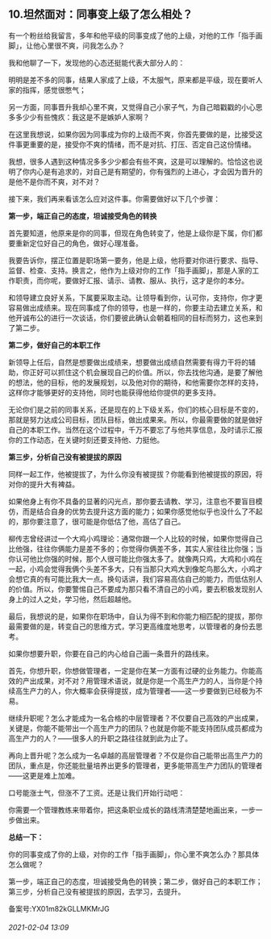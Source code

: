 ## 10.坦然面对：同事变上级了怎么相处？
有一个粉丝给我留言，多年和他平级的同事变成了他的上级，对他的工作「指手画脚」，让他心里很不爽，问我怎么办？


我和他聊了一下，发现他的心态还挺能代表大部分人的：


明明是差不多的同事，结果人家成了上级，不太服气，原来都是平级，现在要听人家的指挥，感觉很憋气；


另一方面，同事晋升我却心里不爽，又觉得自己小家子气，为自己暗戳戳的小心思多多少少有些愧疚：我这是不是嫉妒人家啊？


在这里我想说，如果你因为同事成为你的上级而不爽，你首先要做的是，比接受这件事更重要的是，接受你不爽的情绪，而不是对抗、打压、否定自己这份情绪。


我想，很多人遇到这种情况多多少少都会有些不爽，这是可以理解的。恰恰这也说明了你内心是有追求的，对自己是有期望的，你有强烈的上进心，才会因为晋升的是他不是你而不爽，对不对？


接下来，我们再来看该怎么应对这件事。你需要做好以下几个步骤：


**第一步，端正自己的态度，坦诚接受角色的转换**


首先要知道，他原来是你的同事，但现在角色转变了，他是上级你是下属，你们都要重新定位好自己的角色，做好心理准备。


我要告诉你，摆正位置是职场第一要务，他是上级，他将要对你进行要求、指导、监督、检查、支持。换言之，他作为上级对你的工作「指手画脚」，那是人家的工作职责，而你呢，要做好汇报、请示、请教、服从、执行，这才是你的本分。


和领导建立良好关系，下属要采取主动。让领导看到你，认可你，支持你，你才更容易做出成绩来。现在同事成了你的领导，也是一样的，你要主动去建立关系，和他开诚布公的进行一次谈话，你们要彼此确认会朝着相同的目标而努力，这也来到了第二步。


**第二步，做好自己的本职工作**


新领导上任后，自然是想要做出成绩来，想要做出成绩自然需要有得力干将的辅助，你正好可以抓住这个机会展现自己的价值。所以，你去找他沟通，是要了解他的想法，他的目标，他的发展规划，以及他对你的期待，和他需要你怎样的支持，这样你才能够更好的支持他，同时也能获得他给你提供的更多支持。


无论你们是之前的同事关系，还是现在的上下级关系，你们的核心目标是不变的，那就是努力达成公司目标，团队目标，做出成果来。所以，你最需要做的就是做好自己的本职工作。当然在这个过程中，千万不要忘了与他共享信息，及时请示汇报你的工作动态，在关键时刻还要支持他、力挺他。


**第三步，分析自己没有被提拔的原因**


同样一起工作，他被提拔了，为什么你没有被提拔？你能看到他被提拔的原因，将对你的提升大有裨益。


如果他身上有你不具备的显著的闪光点，那你要去请教、学习，注意也不要盲目模仿，而是结合自身的优势去提升这方面的能力；如果你感觉他似乎也没什么了不起的，那你要注意了，很可能是你低估了他，高估了自己。


柳传志曾经讲过一个大鸡小鸡理论：通常你跟一个人比较的时候，如果你觉得自己比他强，往往你俩能力是差不多的；你觉得你俩差不多，其实人家往往比你强；当你认可他比你强的时候，那个人很可能比你强太多了。就像两只鸡，大鸡和小鸡在一起，小鸡会觉得我俩个头差不多大，只有当那只大鸡大到像鸵鸟那么大，小鸡才会想它真的有可能比我大一点。换句话讲，我们容易高估自己的能力，而低估别人的价值。所以，你要警惕自己不要成为那只看不清自己的小鸡，要去积极发现别人身上的过人之处，学习他，然后超越他。


最后，我想说的是，如果你在职场中，自认为得不到和你能力相匹配的提拔，那你最需要做的是，转变自己的思维方式，学习更高维度地思考，以管理者的身份去思考。


如果你想要升职，你要在自己的内心给自己画一条晋升的路线来。


首先，你想升职，你想做管理者，一定是你在某一方面有过硬的业务能力。你能高效的产出成果，对不对？用管理术语说，就是你是一个高生产力的人，当你是个持续高生产力的人，你大概率会获得提拔，成为管理者——这一步要做到已经极为不易。


继续升职呢？怎么才能成为一名合格的中层管理者？不仅要自己高效的产出成果，关键是，你能不能带出一个高生产力的团队？也就是你能不能支持团队成员都成为高生产力的人？——很多人的升职之路往往就到此为止了。


再向上晋升呢？怎么成为一名卓越的高层管理者？不仅是你自己能带出高生产力的团队，重点是，你还能批量培养出更多的管理者，更多能带高生产力团队的管理者——这更是难上加难。


口号能涨士气，但涨不了工资。还是让我们开始行动吧：


你需要一个管理教练来带着你，把这条职业成长的路线清清楚楚地画出来，一步一步做出来。


**总结一下：**


你的同事变成了你的上级，对你的工作「指手画脚」，你心里不爽怎么办？那具体怎么做呢？


第一步，端正自己的态度，坦诚接受角色的转换；第二步，做好自己的本职工作；第三步，分析自己没有被提拔的原因，去学习，去提升。


备案号:YX01m82kGLLMKMrJG


###### 2021-02-04 13:09
